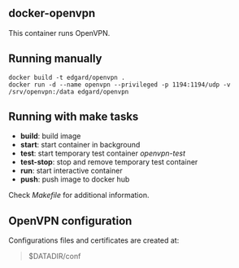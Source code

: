 docker-openvpn
--------------
This container runs OpenVPN.

Running manually
----------------
    docker build -t edgard/openvpn .
    docker run -d --name openvpn --privileged -p 1194:1194/udp -v /srv/openvpn:/data edgard/openvpn

Running with make tasks
-----------------------
* **build**: build image
* **start**: start container in background
* **test**: start temporary test container *openvpn-test*
* **test-stop**: stop and remove temporary test container
* **run**: start interactive container
* **push**: push image to docker hub

Check *Makefile* for additional information.

OpenVPN configuration
-------------------------
Configurations files and certificates are created at:
> $DATADIR/conf
